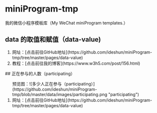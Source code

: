 # miniProgram-tmp
我的微信小程序模板库（My WeChat miniProgram templates.）
## data 的取值和赋值（data-value)
<ol>
  <li>网址：[点击前往GitHub地址](https://github.com/ideshun/miniProgram-tmp/tree/master/pages/data-value)</li>
  <li>教程：[点击前往我的博客](https://www.w3h5.com/post/156.html)</li>
</ol>
## 正在参与的人数（participating）
<ol>
  预览图：![多少人正在参与（participating）](https://github.com/ideshun/miniProgram-tmp/blob/master/data/images/participating.png "participating")
  <li>网址：[点击前往GitHub地址](https://github.com/ideshun/miniProgram-tmp/tree/master/pages/data-value)</li>
</ol>